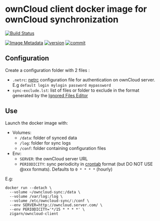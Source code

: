 # ownCloud client docker image for ownCloud synchronization

[![Build Status](https://travis-ci.org/zigarn/docker-owncloud-client.svg?branch=master)](https://travis-ci.org/zigarn/docker-owncloud-client)

[![Image Metadata](https://images.microbadger.com/badges/image/zigarn/owncloud-client.svg)](https://microbadger.com/images/zigarn/owncloud-client)
[![version](https://images.microbadger.com/badges/version/zigarn/owncloud-client.svg)](https://microbadger.com/images/zigarn/owncloud-client)
[![commit](https://images.microbadger.com/badges/commit/zigarn/owncloud-client.svg)](http://microbadger.com/images/zigarn/owncloud-client)

## Configuration

Create a configuration folder with 2 files :

  - `.netrc`: [netrc](http://linux.die.net/man/5/netrc) configuration file for authentication on ownCloud server. E.g `default login mylogin password mypassword`
  - `sync-exclude.lst`: list of files or folder to exclude in the format generated by the [Ignored Files Editor](https://doc.owncloud.org/desktop/2.2/navigating.html#using-the-ignored-files-editor)

## Use

Launch the docker image with:

 - Volumes:
   - `/data`: folder of synced data
   - `/log`: folder for sync logs
   - `/conf`: folder containing configuration files
 - Env:
   - `SERVER`: the ownCloud server URL
   - `PERIODICITY`: sync periodicity in [crontab](http://linux.die.net/man/5/crontab) format (but DO NOT USE @xxx formats). Defaults to `0 * * * *` (hourly)

E.g:

```shell
docker run --detach \
  --volume ~/owncloud-sync:/data \
  --volume /var/log:/log \
  --volume /etc/owncloud-sync/:/conf \
  --env SERVER=http://owncloud.server.com/ \
  --env PERIODICITY='*/15 * * * *' \
  zigarn/owncloud-client
```
